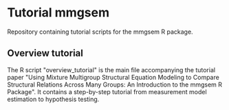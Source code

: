 # Tutorial mmgsem
Repository containing tutorial scripts for the mmgsem R package. 

## Overview tutorial
The R script "overview_tutorial" is the main file accompanying the tutorial paper "Using Mixture Multigroup Structural Equation Modeling to Compare Structural Relations Across Many Groups: An Introduction to the mmgsem R Package". It contains a step-by-step tutorial from measurement model estimation to hypothesis testing.

<!--- ## Measurement blocks
The R script "measurement_blocks" describes how to use the Structural-After-Measurement (SAM; Rosseel and Loh, 2024) measurement blocks within the mmgsem package. 
-->
